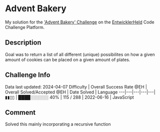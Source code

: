 # Advent Bakery

My solution for the ['Advent Bakery' Challenge](https://platform.entwicklerheld.de/challenge/advent-bakery?technology=JavaScript) on the [EntwicklerHeld](https://platform.entwicklerheld.de/) Code Challenge Platform.

## Description
Goal was to return a list of all different (unique) possibilites on how a given amount of cookies can be placed on a given amount of plates.

## Challenge Info
Data last updated: 2024-04-07
Difficulty | Overall Success Rate @EH | Overall Solved/Accepted @EH | Date Solved | Language
---|---|---|---|---|
▮▮▯▯ | ████░░░░░░ 40% | 115 / 288 | 2022-06-16 | JavaScript

## Comment
Solved this mainly incorporating a recursive function